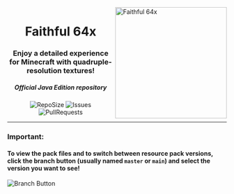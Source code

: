 <img src="https://github.com/Faithful-Resource-Pack/Branding/blob/main/logos/transparent/512/f64_logo.png?raw=true" alt="Faithful 64x" align="right" height="256px">
<div align="center">
  <h1>Faithful 64x</h1>
  <h3>Enjoy a detailed experience for Minecraft with quadruple-resolution textures!</h3>
  <h5><i>Official Java Edition repository</i></h5>

![RepoSize](https://img.shields.io/github/repo-size/Compliance-Resource-Pack/Resource-Pack-64x)
![Issues](https://img.shields.io/github/issues/Compliance-Resource-Pack/Resource-Pack-64x)
![PullRequests](https://img.shields.io/github/issues-pr/Compliance-Resource-Pack/Resource-Pack-64x)
</div>

---

### Important:
#### To view the pack files and to switch between resource pack versions, click the branch button (usually named `master` or `main`) and select the version you want to see!
![Branch Button](https://i.imgur.com/meBP6N8.png)
